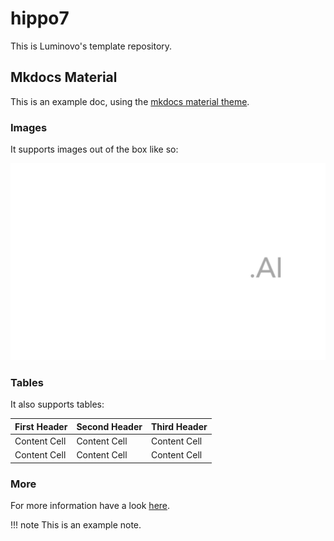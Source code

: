 # hippo7

This is Luminovo's template repository.

## Mkdocs Material

This is an example doc, using the [mkdocs material theme](https://squidfunk.github.io/mkdocs-material/).

### Images
It supports images out of the box like so:

![Overview](assets/images/luminovo.svg)

### Tables
It also supports tables:

First Header | Second Header | Third Header
------------ | ------------- | ------------
Content Cell | Content Cell  | Content Cell
Content Cell | Content Cell  | Content Cell

### More

For more information have a look [here](https://www.mkdocs.org/user-guide/writing-your-docs/).

!!! note
    This is an example note.
    

